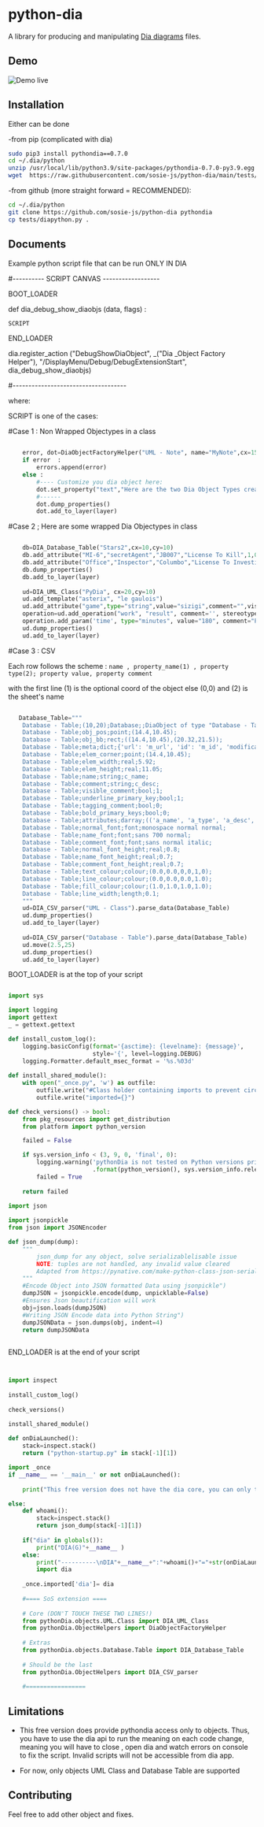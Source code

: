 # python-dia

A library for producing and manipulating
[Dia diagrams](http://dia-installer.de/) files.

## Demo

![Demo live](pythondia_demo.gif)

## Installation

Either can be done

-from pip (complicated with dia) 
```sh
sudo pip3 install pythondia==0.7.0
cd ~/.dia/python
unzip /usr/local/lib/python3.9/site-packages/pythondia-0.7.0-py3.9.egg 
wget  https://raw.githubusercontent.com/sosie-js/python-dia/main/tests/diapython.py
```
-from github (more straight forward = RECOMMENDED):

```sh
cd ~/.dia/python
git clone https://github.com/sosie-js/python-dia pythondia
cp tests/diapython.py .
```

## Documents

Example python script file that can be run ONLY IN DIA

#---------- SCRIPT CANVAS ------------------

BOOT_LOADER

def dia_debug_show_diaobjs (data, flags) :

    SCRIPT

END_LOADER

dia.register_action ("DebugShowDiaObject", _("Dia _Object Factory Helper"),
                         "/DisplayMenu/Debug/DebugExtensionStart",
                         dia_debug_show_diaobjs)

#------------------------------------

where:


SCRIPT is one of the cases:

#Case 1 : Non Wrapped Objectypes in a class

```py
   
    error, dot=DiaObjectFactoryHelper("UML - Note", name="MyNote",cx=15,cy=0)
    if error  :
        errors.append(error)
    else :
        #---- Customize you dia object here:
        dot.set_property("text","Here are the two Dia Object Types created with me")
        #------
        dot.dump_properties()
        dot.add_to_layer(layer)

```

#Case 2 ; Here are some wrapped Dia Objectypes in class

```py

    db=DIA_Database_Table("Stars2",cx=10,cy=10)
    db.add_attribute("MI-6","secretAgent","JB007","License To Kill",1,0,0) 
    db.add_attribute("Office","Inspector","Columbo","License To Investigate",0,1,0) 
    db.dump_properties()
    db.add_to_layer(layer)
        
    ud=DIA_UML_Class("PyDia", cx=20,cy=10)
    ud.add_template("asterix", "le gaulois")
    ud.add_attribute("game",type="string",value="sizigi",comment="",visibility=0,abstract=0,class_scope=0)
    operation=ud.add_operation("work", "result", comment='', stereotype='', visibility=0, inheritance_type=2, query=0,class_scope=0, params=())
    operation.add_param('time', type="minutes", value="180", comment="Professional work", pindir=0)
    ud.dump_properties()
    ud.add_to_layer(layer)
```

#Case 3 : CSV

Each row follows the scheme : 
 `name , property_name(1) , property type(2); property value, property comment`

  with the first line (1) is the optional coord of the object else (0,0) and (2) is the sheet's name 

```py

   Database_Table="""
    Database - Table;(10,20);Database;;DiaObject of type "Database - Table"
    Database - Table;obj_pos;point;(14.4,10.45);
    Database - Table;obj_bb;rect;((14.4,10.45),(20.32,21.5));
    Database - Table;meta;dict;{'url': 'm_url', 'id': 'm_id', 'modification': 'm_modification', 'creation': 'm_creation', 'author': 'm_author'};
    Database - Table;elem_corner;point;(14.4,10.45);
    Database - Table;elem_width;real;5.92;
    Database - Table;elem_height;real;11.05;
    Database - Table;name;string;c_name;
    Database - Table;comment;string;c_desc;
    Database - Table;visible_comment;bool;1;
    Database - Table;underline_primary_key;bool;1;
    Database - Table;tagging_comment;bool;0;
    Database - Table;bold_primary_keys;bool;0;
    Database - Table;attributes;darray;(('a_name', 'a_type', 'a_desc', 0, 0, 0, '(NULL)'), ('', '(NULL)', 'primary', 1, 0, 0, '(NULL)'), ('(NULL)', '(NULL)', 'nullable', 0, 1, 0, '(NULL)'), ('(NULL)', '(NULL)', 'unique', 0, 0, 1, '(NULL)'), ('(NULL)', '(NULL)', 'default', 0, 0, 0, 'a_value'));
    Database - Table;normal_font;font;monospace normal normal;
    Database - Table;name_font;font;sans 700 normal;
    Database - Table;comment_font;font;sans normal italic;
    Database - Table;normal_font_height;real;0.8;
    Database - Table;name_font_height;real;0.7;
    Database - Table;comment_font_height;real;0.7;
    Database - Table;text_colour;colour;(0.0,0.0,0,0,1,0);
    Database - Table;line_colour;colour;(0.0,0.0,0.0,1.0);
    Database - Table;fill_colour;colour;(1.0,1.0,1.0,1.0);
    Database - Table;line_width;length;0.1;
    """
    ud=DIA_CSV_parser("UML - Class").parse_data(Database_Table)
    ud.dump_properties()
    ud.add_to_layer(layer)
    
    ud=DIA_CSV_parser("Database - Table").parse_data(Database_Table)
    ud.move(2.5,25)
    ud.dump_properties()
    ud.add_to_layer(layer)

```

BOOT_LOADER is at the top of your script

```py

import sys 

import logging
import gettext
_ = gettext.gettext

def install_custom_log():
    logging.basicConfig(format='{asctime}: {levelname}: {message}',
                        style='{', level=logging.DEBUG)
    logging.Formatter.default_msec_format = '%s.%03d'
    
def install_shared_module():
    with open("_once.py", 'w') as outfile:
        outfile.write("#Class holder containing imports to prevent circular imports\n")
        outfile.write("imported={}")

def check_versions() -> bool:
    from pkg_resources import get_distribution
    from platform import python_version

    failed = False

    if sys.version_info < (3, 9, 0, 'final', 0):
        logging.warning('pythonDia is not tested on Python versions prior to 3.9, but you have {} {}. Use at your own risk.'
                        .format(python_version(), sys.version_info.releaselevel))
        failed = True
        
    return failed
    
import json

import jsonpickle
from json import JSONEncoder

def json_dump(dump):
    """
        json_dump for any object, solve serializablelisable issue 
        NOTE: tuples are not handled, any invalid value cleared
        Adapted from https://pynative.com/make-python-class-json-serializable/
    """
    #Encode Object into JSON formatted Data using jsonpickle")
    dumpJSON = jsonpickle.encode(dump, unpicklable=False)
    #Ensures Json beautification will work
    obj=json.loads(dumpJSON)
    #Writing JSON Encode data into Python String")
    dumpJSONData = json.dumps(obj, indent=4)
    return dumpJSONData
    
```


END_LOADER is at the end of your script

```py


import inspect
 
install_custom_log()
 
check_versions() 

install_shared_module()
 
def onDiaLaunched():
    stack=inspect.stack()
    return ("python-startup.py" in stack[-1][1])

import _once
if __name__ == '__main__' or not onDiaLaunched():
   
    print("This free version does not have the dia core, you can only trigger from dia, sorry")

else:
    def whoami():
        stack=inspect.stack()
        return json_dump(stack[-1][1])
    
    if("dia" in globals()):
        print("DIA(G)"+__name__ )
    else:
        print("----------\nDIA"+__name__+":"+whoami()+"="+str(onDiaLaunched())+"\n----------")
        import dia
                      
    _once.imported['dia']= dia
    
    #==== SoS extension ====
    
    # Core (DON'T TOUCH THESE TWO LINES!)
    from pythonDia.objects.UML.Class import DIA_UML_Class
    from pythonDia.ObjectHelpers import DiaObjectFactoryHelper
   
    # Extras
    from pythonDia.objects.Database.Table import DIA_Database_Table
   
    # Should be the last
    from pythonDia.ObjectHelpers import DIA_CSV_parser
    
    #=================

```


## Limitations

* This free version does provide pythondia access only to objects. 
Thus, you have to use the dia api to run the meaning on each code change,
meaning you will have to close , open dia and watch errors on console to fix the 
script. Invalid scripts will not be accessible from dia app.

* For now, only objects UML Class and Database Table are supported

## Contributing

Feel free to add other object and fixes.


